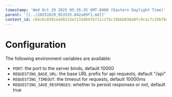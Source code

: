 ```yaml
---
timestamp: 'Wed Oct 29 2025 05:35:35 GMT-0400 (Eastern Daylight Time)'
parent: '[[../20251029_053535.842a89f1.md]]'
content_id: c84c6c8391a4d0215e2133d64fb711c1f6c19bbb030a8fc9cac7c39b78c4ad07
---
```


# Configuration

The following environment variables are available:

* `PORT`: the port to the server binds, default 10000
* `REQUESTING_BASE_URL`: the base URL prefix for api requests, default "/api"
* `REQUESTING_TIMEOUT`: the timeout for requests, default 10000ms
* `REQUESTING_SAVE_RESPONSES`: whether to persist responses or not, default true
